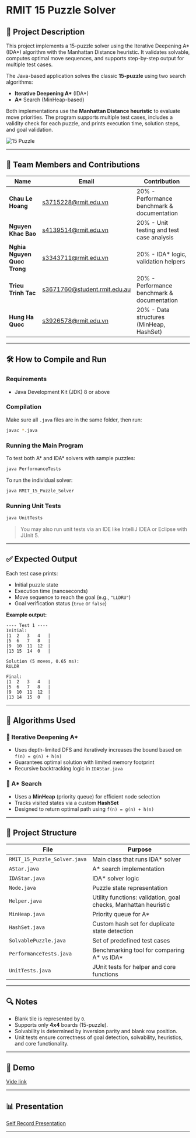 
# RMIT 15 Puzzle Solver

## 📌 Project Description

This project implements a 15-puzzle solver using the Iterative Deepening A* (IDA*) algorithm with the Manhattan Distance heuristic. It validates solvable, computes optimal move sequences, and supports step-by-step output for multiple test cases.

The Java-based application solves the classic **15-puzzle** using two search algorithms:

- **Iterative Deepening A\*** (IDA\*)
- **A\*** Search (MinHeap-based)

Both implementations use the **Manhattan Distance heuristic** to evaluate move priorities. The program supports multiple test cases, includes a validity check for each puzzle, and prints execution time, solution steps, and goal validation.

![15 Puzzle](https://github.com/user-attachments/assets/6c29879c-3d75-43b9-ad62-c4d482ed602e)

---

## 👥 Team Members and Contributions

| Name                                | Email                              | Contribution             |
|-------------------------------------|------------------------------------|--------------------------|
| **Chau Le Hoang**                   | s3715228@rmit.edu.vn               | 20% - Performance benchmark & documentation |
| **Nguyen Khac Bao**                 | s4139514@rmit.edu.vn               | 20% - Unit testing and test case analysis|
| **Nghia Nguyen Quoc Trong**         | s3343711@rmit.edu.vn               | 20% - IDA\* logic, validation helpers|
| **Trieu Trinh Tac**                 | s3671760@student.rmit.edu.au       | 20% - Performance benchmark & documentation |
| **Hung Ha Quoc**                    | s3926578@rmit.edu.vn               | 20% - Data structures (MinHeap, HashSet) |

---

## 🛠 How to Compile and Run

### Requirements
- Java Development Kit (JDK) 8 or above

### Compilation
Make sure all `.java` files are in the same folder, then run:

```bash
javac *.java
```

### Running the Main Program
To test both A\* and IDA\* solvers with sample puzzles:

```bash
java PerformanceTests
```

To run the individual solver:

```bash
java RMIT_15_Puzzle_Solver
```

### Running Unit Tests

```bash
java UnitTests
```

> You may also run unit tests via an IDE like IntelliJ IDEA or Eclipse with JUnit 5.

---

## ✅ Expected Output

Each test case prints:
- Initial puzzle state
- Execution time (nanoseconds)
- Move sequence to reach the goal (e.g., `"LLDRU"`)
- Goal verification status (`true` or `false`)

**Example output:**

```
---- Test 1 ----
Initial:
|1	2	3	4	|
|5	6	7	8	|
|9	10	11	12	|
|13	15	14	0	|

Solution (5 moves, 0.65 ms):
RULDR

Final:
|1	2	3	4	|
|5	6	7	8	|
|9	10	11	12	|
|13	14	15	0	|
```

---

## 🧠 Algorithms Used

### 🔹 Iterative Deepening A\*
- Uses depth-limited DFS and iteratively increases the bound based on `f(n) = g(n) + h(n)`
- Guarantees optimal solution with limited memory footprint
- Recursive backtracking logic in `IDAStar.java`

### 🔹 A\* Search
- Uses a **MinHeap** (priority queue) for efficient node selection
- Tracks visited states via a custom **HashSet**
- Designed to return optimal path using `f(n) = g(n) + h(n)`

---

## 📂 Project Structure

| File                   | Purpose |
|------------------------|---------|
| `RMIT_15_Puzzle_Solver.java` | Main class that runs IDA\* solver |
| `AStar.java`           | A\* search implementation |
| `IDAStar.java`         | IDA\* solver logic |
| `Node.java`            | Puzzle state representation |
| `Helper.java`          | Utility functions: validation, goal checks, Manhattan heuristic |
| `MinHeap.java`         | Priority queue for A\* |
| `HashSet.java`         | Custom hash set for duplicate state detection |
| `SolvablePuzzle.java`  | Set of predefined test cases |
| `PerformanceTests.java`| Benchmarking tool for comparing A\* vs IDA\* |
| `UnitTests.java`       | JUnit tests for helper and core functions |

---

## 🔍 Notes

- Blank tile is represented by `0`.
- Supports only **4x4** boards (15-puzzle).
- Solvability is determined by inversion parity and blank row position.
- Unit tests ensure correctness of goal detection, solvability, heuristics, and core functionality.

---

## 🎥 Demo
[Vide link](xxx)

---

## 📊 Presentation
[Self Record Presentation](xxx)

---